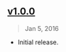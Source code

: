 ## [v1.0.0]
> Jan  5, 2016

- Initial release.

[v1.0.0]: https://github.com/rstacruz/metalsmith-sense-sass/tree/v1.0.0
